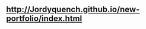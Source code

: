 
http://Jordyquench.github.io/new-portfolio/index.html
------------------------------------------------------------

